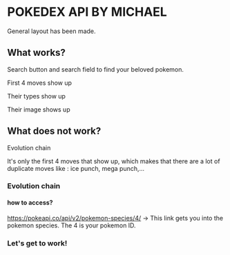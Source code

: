 # POKEDEX API BY MICHAEL

General layout has been made. 

## What works? 
  Search button and search field to find your beloved pokemon.  
  
  First 4 moves show up
  
  Their types show up
  
  Their image shows up

## What does not work? 
  Evolution chain
  
  It's only the first 4 moves that show up, which makes that there are a lot of duplicate moves like : ice punch, mega punch,...


### Evolution chain 
  #### how to access? 
  https://pokeapi.co/api/v2/pokemon-species/4/ -> This link gets you into the pokemon species. The 4 is your pokemon ID. 

### Let's get to work!
